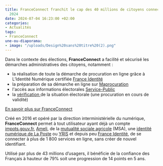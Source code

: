 ```yaml
---
title: FranceConnect franchit le cap des 40 millions de citoyens connectés en juin
  2024
date: 2024-07-04 16:23:00 +02:00
categories:
- Actualités
tags:
- FranceConnect
une-ou-diaporama:
- image: "/uploads/Design%20sans%20titre%20(2).png"
---
```


Dans le contexte des élections, **FranceConnect** a facilité et sécurisé les démarches administratives des citoyens, notamment :

* la réalisation de toute la démarche de procuration en ligne grâce à L’Identité Numérique certifiée [France Identité](https://france-identite.gouv.fr/)
* la préparation de sa démarche en ligne sur [Maprocuration](https://www.maprocuration.gouv.fr/)
* l'accès aux informations électorales [Service-Public](https://www.service-public.fr/particuliers/vosdroits/N47)
* la [vérification ](https://www.service-public.fr/particuliers/vosdroits/R58939)de la situation électorale (une procuration en cours de validité)

[En savoir plus sur FranceConnect](https://franceconnect.gouv.fr/)

Créé en 2016 et opéré par la direction interministérielle du numérique, **FranceConnect** permet à tout utilisateur ayant déjà un compte [impots.gouv.fr](https://www.impots.gouv.fr/accueil), [Ameli](https://www.ameli.fr/), de la [mutualité sociale agricole](https://www.msa.fr/lfp) (MSA), une [identité numérique de La Poste](https://lidentitenumerique.laposte.fr/) ou [YRIS](https://www.yris.eu/fr/) et depuis peu [France Identité](https://france-identite.gouv.fr/), de se connecter à plus de 1 800 services en ligne, sans créer de nouvel identifiant.

Utilisé par plus de 43 millions d’usagers, il bénéficie de la confiance des Français à hauteur de 79% soit une progression de 14 points en 5 ans.